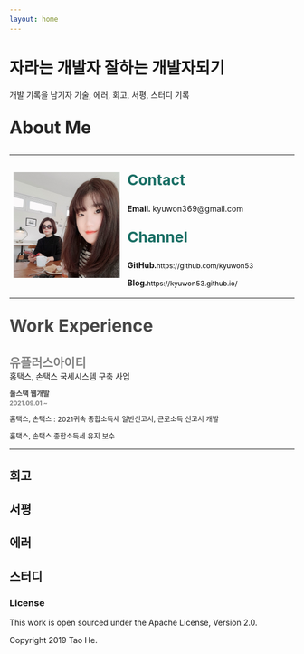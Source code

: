 ```yaml
---
layout: home
---
```

#  자라는 개발자 잘하는 개발자되기

개발 기록을 남기자 
기술, 에러, 회고, 서평, 스터디 기록 

<p style="color:rgb(36, 36, 36); font-weight:bold; font-size:2.175em;">  About Me </p>
<table style="border-collapse: collapse;">
<td style="width:40%;">
<img src="/assets/img/kyu.jpg" alt="프로필 사진"/>
</td>
<td>

<p style="color:rgb(24, 110, 100); font-weight:bold; font-size:1.875em;"> Contact </p>
<p><b>Email.</b> kyuwon369@gmail.com</p>

<p style="color:rgb(24, 110, 100); font-weight:bold; font-size:1.875em;"> Channel </p>
<p><b>GitHub.</b><a style="font-size:0.875em; color:black;">https://github.com/kyuwon53 </a></p>
<p><b>Blog.</b><a style="font-size:0.875em; color:black;">https://kyuwon53.github.io/</a></p>
</td>
</table>

<p style="color:rgb(70, 70, 70); font-weight:bolder; font-size:2.175em;">  Work Experience </p>
<div style="color:grey;  font-weight:bold; font-size:1.5em;">유플러스아이티</div>
홈택스, 손택스 국세시스템 구축 사업

<p style="color:rgb(70, 70, 70); font-weight:bold; font-size:0.875em;">풀스택 웹개발 <br> 
<span style="color:grey; font-size:0.875em;">2021.09.01 ~</span> 
</p>
<p style="font-size:0.875em;">홈택스, 손택스 : 2021귀속 종합소득세 일반신고서, 근로소득 신고서 개발 </p>
<p style="font-size:0.875em;">홈택스, 손택스 종합소득세 유지 보수</p>

<hr>


## 회고


## 서평


## 에러


## 스터디

### License

This work is open sourced under the Apache License, Version 2.0.

Copyright 2019 Tao He.

[1]: https://pages.github.com
[2]: https://pages.github.com/themes
[3]: https://github.com/sighingnow/jekyll-gitbook/fork
[4]: https://github.com/allejo/jekyll-toc
[5]: https://github.com/gitbook-plugins/gitbook-plugin-search-pro
[6]: https://github.com/rouge-ruby/rouge/tree/master/lib/rouge/themes
[7]: https://analytics.google.com/analytics/web/
[8]: https://www.cnzz.com/
